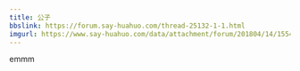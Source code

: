 ```yaml
---
title: 公子
bbslink: https://forum.say-huahuo.com/thread-25132-1-1.html
imgurl: https://www.say-huahuo.com/data/attachment/forum/201804/14/155422e1z3rv4ae4o14qa3.jpg
---
```


emmm<!--more-->
